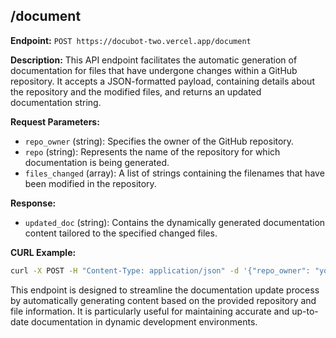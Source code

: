 ## /document

**Endpoint:** `POST https://docubot-two.vercel.app/document`

**Description:** This API endpoint facilitates the automatic generation of documentation for files that have undergone changes within a GitHub repository. It accepts a JSON-formatted payload, containing details about the repository and the modified files, and returns an updated documentation string.

**Request Parameters:**
- `repo_owner` (string): Specifies the owner of the GitHub repository.
- `repo` (string): Represents the name of the repository for which documentation is being generated.
- `files_changed` (array): A list of strings containing the filenames that have been modified in the repository.

**Response:**
- `updated_doc` (string): Contains the dynamically generated documentation content tailored to the specified changed files.

**CURL Example:**
```bash
curl -X POST -H "Content-Type: application/json" -d '{"repo_owner": "your_repo_owner", "repo": "your_repo_name", "files_changed": ["file1.txt", "file2.md"]}' https://docubot-two.vercel.app/document
```

This endpoint is designed to streamline the documentation update process by automatically generating content based on the provided repository and file information. It is particularly useful for maintaining accurate and up-to-date documentation in dynamic development environments.

